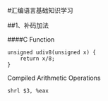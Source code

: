 #汇编语言基础知识学习

##1、补码加法

####C Function
```
unsigned udiv8(unsigned x) {
	return x/8;
}
```
Compiled Arithmetic Operations
```
shrl $3, %eax 
```